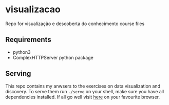 # visualizacao
Repo for visualização e descoberta do conhecimento course files

## Requirements

- python3
- ComplexHTTPServer python package

## Serving

This repo contains my anwsers to the exercises on data visualization and discovery.
To serve them run `./serve` on your shell, make sure you have all dependencies installed.
If all go well visit [here](http://localhost:8080) on your favourite browser.

